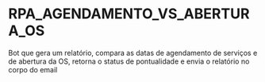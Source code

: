 # RPA_AGENDAMENTO_VS_ABERTURA_OS
 Bot que gera um relatório, compara as datas de agendamento de serviços e de abertura da OS, retorna o status de pontualidade e envia o relatório no corpo do email
